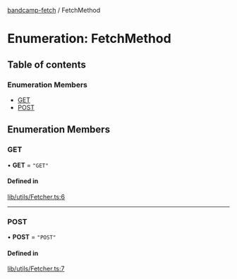 [bandcamp-fetch](../README.md) / FetchMethod

# Enumeration: FetchMethod

## Table of contents

### Enumeration Members

- [GET](FetchMethod.md#get)
- [POST](FetchMethod.md#post)

## Enumeration Members

### GET

• **GET** = ``"GET"``

#### Defined in

[lib/utils/Fetcher.ts:6](https://github.com/patrickkfkan/bandcamp-fetch/blob/19ec315/src/lib/utils/Fetcher.ts#L6)

___

### POST

• **POST** = ``"POST"``

#### Defined in

[lib/utils/Fetcher.ts:7](https://github.com/patrickkfkan/bandcamp-fetch/blob/19ec315/src/lib/utils/Fetcher.ts#L7)
